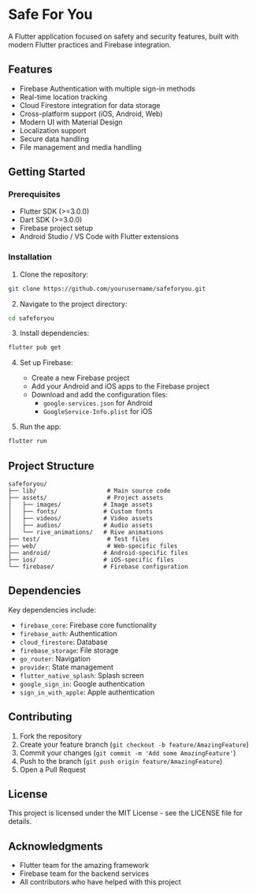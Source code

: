 # Safe For You

A Flutter application focused on safety and security features, built with modern Flutter practices and Firebase integration.

## Features

- Firebase Authentication with multiple sign-in methods
- Real-time location tracking
- Cloud Firestore integration for data storage
- Cross-platform support (iOS, Android, Web)
- Modern UI with Material Design
- Localization support
- Secure data handling
- File management and media handling

## Getting Started

### Prerequisites

- Flutter SDK (>=3.0.0)
- Dart SDK (>=3.0.0)
- Firebase project setup
- Android Studio / VS Code with Flutter extensions

### Installation

1. Clone the repository:
```bash
git clone https://github.com/yourusername/safeforyou.git
```

2. Navigate to the project directory:
```bash
cd safeforyou
```

3. Install dependencies:
```bash
flutter pub get
```

4. Set up Firebase:
   - Create a new Firebase project
   - Add your Android and iOS apps to the Firebase project
   - Download and add the configuration files:
     - `google-services.json` for Android
     - `GoogleService-Info.plist` for iOS

5. Run the app:
```bash
flutter run
```

## Project Structure

```
safeforyou/
├── lib/                    # Main source code
├── assets/                 # Project assets
│   ├── images/            # Image assets
│   ├── fonts/             # Custom fonts
│   ├── videos/            # Video assets
│   ├── audios/            # Audio assets
│   └── rive_animations/   # Rive animations
├── test/                   # Test files
├── web/                    # Web-specific files
├── android/               # Android-specific files
├── ios/                   # iOS-specific files
└── firebase/              # Firebase configuration
```

## Dependencies

Key dependencies include:
- `firebase_core`: Firebase core functionality
- `firebase_auth`: Authentication
- `cloud_firestore`: Database
- `firebase_storage`: File storage
- `go_router`: Navigation
- `provider`: State management
- `flutter_native_splash`: Splash screen
- `google_sign_in`: Google authentication
- `sign_in_with_apple`: Apple authentication

## Contributing

1. Fork the repository
2. Create your feature branch (`git checkout -b feature/AmazingFeature`)
3. Commit your changes (`git commit -m 'Add some AmazingFeature'`)
4. Push to the branch (`git push origin feature/AmazingFeature`)
5. Open a Pull Request

## License

This project is licensed under the MIT License - see the LICENSE file for details.

## Acknowledgments

- Flutter team for the amazing framework
- Firebase team for the backend services
- All contributors who have helped with this project
